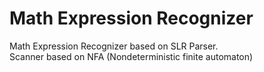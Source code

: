 # Math Expression Recognizer
Math Expression Recognizer based on SLR Parser.  
Scanner based on NFA (Nondeterministic finite automaton)
